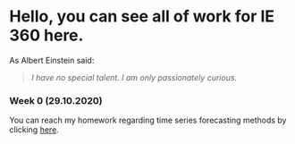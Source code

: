 # Hello, you can see all of work for IE 360 here.

As Albert Einstein said:

> *I have no special talent.*
> *I am only passionately curious.*

### Week 0 (29.10.2020)
You can reach my homework regarding time series forecasting methods by clicking [here](Files/example_homework_0.html).
